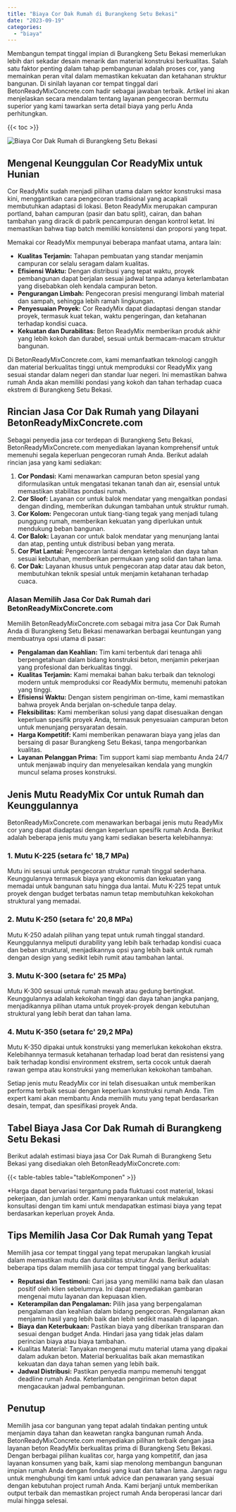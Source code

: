 ```yaml
---
title: "Biaya Cor Dak Rumah di Burangkeng Setu Bekasi"
date: "2023-09-19"
categories: 
  - "biaya"
---
```


Membangun tempat tinggal impian di Burangkeng Setu Bekasi memerlukan lebih dari sekadar desain menarik dan material konstruksi berkualitas. Salah satu faktor penting dalam tahap pembangunan adalah proses cor, yang memainkan peran vital dalam memastikan kekuatan dan ketahanan struktur bangunan. Di sinilah layanan cor tempat tinggal dari BetonReadyMixConcrete.com hadir sebagai jawaban terbaik. Artikel ini akan menjelaskan secara mendalam tentang layanan pengecoran bermutu superior yang kami tawarkan serta detail biaya yang perlu Anda perhitungkan.

{{< toc >}}

![Biaya Cor Dak Rumah di Burangkeng Setu Bekasi](https://betoncor8.github.io/cor/harga-beton-readymix-concrete%20(5).png)

## Mengenal Keunggulan Cor ReadyMix untuk Hunian

Cor ReadyMix sudah menjadi pilihan utama dalam sektor konstruksi masa kini, menggantikan cara pengecoran tradisional yang acapkali membutuhkan adaptasi di lokasi. Beton ReadyMix merupakan campuran portland, bahan campuran (pasir dan batu split), cairan, dan bahan tambahan yang diracik di pabrik pencampuran dengan kontrol ketat. Ini memastikan bahwa tiap batch memiliki konsistensi dan proporsi yang tepat.

Memakai cor ReadyMix mempunyai beberapa manfaat utama, antara lain:

- **Kualitas Terjamin:** Tahapan pembuatan yang standar menjamin campuran cor selalu seragam dalam kualitas.
- **Efisiensi Waktu:** Dengan distribusi yang tepat waktu, proyek pembangunan dapat berjalan sesuai jadwal tanpa adanya keterlambatan yang disebabkan oleh kendala campuran beton.
- **Pengurangan Limbah:** Pengecoran presisi mengurangi limbah material dan sampah, sehingga lebih ramah lingkungan.
- **Penyesuaian Proyek:** Cor ReadyMix dapat diadaptasi dengan standar proyek, termasuk kuat tekan, waktu pengeringan, dan ketahanan terhadap kondisi cuaca.
- **Kekuatan dan Durabilitas:** Beton ReadyMix memberikan produk akhir yang lebih kokoh dan durabel, sesuai untuk bermacam-macam struktur bangunan.

Di BetonReadyMixConcrete.com, kami memanfaatkan teknologi canggih dan material berkualitas tinggi untuk memproduksi cor ReadyMix yang sesuai standar dalam negeri dan standar luar negeri. Ini memastikan bahwa rumah Anda akan memiliki pondasi yang kokoh dan tahan terhadap cuaca ekstrem di Burangkeng Setu Bekasi.

## Rincian Jasa Cor Dak Rumah yang Dilayani BetonReadyMixConcrete.com

Sebagai penyedia jasa cor terdepan di Burangkeng Setu Bekasi, BetonReadyMixConcrete.com menyediakan layanan komprehensif untuk memenuhi segala keperluan pengecoran rumah Anda. Berikut adalah rincian jasa yang kami sediakan:

1. **Cor Pondasi:** Kami menawarkan campuran beton spesial yang diformulasikan untuk mengatasi tekanan tanah dan air, esensial untuk memastikan stabilitas pondasi rumah.
2. **Cor Sloof:** Layanan cor untuk balok mendatar yang mengaitkan pondasi dengan dinding, memberikan dukungan tambahan untuk struktur rumah.
3. **Cor Kolom:** Pengecoran untuk tiang-tiang tegak yang menjadi tulang punggung rumah, memberikan kekuatan yang diperlukan untuk mendukung beban bangunan.
4. **Cor Balok:** Layanan cor untuk balok mendatar yang menunjang lantai dan atap, penting untuk distribusi beban yang merata.
5. **Cor Plat Lantai:** Pengecoran lantai dengan ketebalan dan daya tahan sesuai kebutuhan, memberikan permukaan yang solid dan tahan lama.
6. **Cor Dak:** Layanan khusus untuk pengecoran atap datar atau dak beton, membutuhkan teknik spesial untuk menjamin ketahanan terhadap cuaca.

### Alasan Memilih Jasa Cor Dak Rumah dari BetonReadyMixConcrete.com

Memilih BetonReadyMixConcrete.com sebagai mitra jasa Cor Dak Rumah Anda di Burangkeng Setu Bekasi menawarkan berbagai keuntungan yang membuatnya opsi utama di pasar:

- **Pengalaman dan Keahlian:** Tim kami terbentuk dari tenaga ahli berpengetahuan dalam bidang konstruksi beton, menjamin pekerjaan yang profesional dan berkualitas tinggi.
- **Kualitas Terjamin:** Kami memakai bahan baku terbaik dan teknologi modern untuk memproduksi cor ReadyMix bermutu, memenuhi patokan yang tinggi.
- **Efisiensi Waktu:** Dengan sistem pengiriman on-time, kami memastikan bahwa proyek Anda berjalan on-schedule tanpa delay.
- **Fleksibilitas:** Kami memberikan solusi yang dapat disesuaikan dengan keperluan spesifik proyek Anda, termasuk penyesuaian campuran beton untuk menunjang persyaratan desain.
- **Harga Kompetitif:** Kami memberikan penawaran biaya yang jelas dan bersaing di pasar Burangkeng Setu Bekasi, tanpa mengorbankan kualitas.
- **Layanan Pelanggan Prima:** Tim support kami siap membantu Anda 24/7 untuk menjawab inquiry dan menyelesaikan kendala yang mungkin muncul selama proses konstruksi.

## Jenis Mutu ReadyMix Cor untuk Rumah dan Keunggulannya

BetonReadyMixConcrete.com menawarkan berbagai jenis mutu ReadyMix cor yang dapat diadaptasi dengan keperluan spesifik rumah Anda. Berikut adalah beberapa jenis mutu yang kami sediakan beserta kelebihannya:

### 1\. Mutu K-225 (setara fc' 18,7 MPa)

Mutu ini sesuai untuk pengecoran struktur rumah tinggal sederhana. Keunggulannya termasuk biaya yang ekonomis dan kekuatan yang memadai untuk bangunan satu hingga dua lantai. Mutu K-225 tepat untuk proyek dengan budget terbatas namun tetap membutuhkan kekokohan struktural yang memadai.

### 2\. Mutu K-250 (setara fc' 20,8 MPa)

Mutu K-250 adalah pilihan yang tepat untuk rumah tinggal standard. Keunggulannya meliputi durability yang lebih baik terhadap kondisi cuaca dan beban struktural, menjadikannya opsi yang lebih baik untuk rumah dengan design yang sedikit lebih rumit atau tambahan lantai.

### 3\. Mutu K-300 (setara fc' 25 MPa)

Mutu K-300 sesuai untuk rumah mewah atau gedung bertingkat. Keunggulannya adalah kekokohan tinggi dan daya tahan jangka panjang, menjadikannya pilihan utama untuk proyek-proyek dengan kebutuhan struktural yang lebih berat dan tahan lama.

### 4\. Mutu K-350 (setara fc' 29,2 MPa)

Mutu K-350 dipakai untuk konstruksi yang memerlukan kekokohan ekstra. Kelebihannya termasuk ketahanan terhadap load berat dan resistensi yang baik terhadap kondisi environment ekstrem, serta cocok untuk daerah rawan gempa atau konstruksi yang memerlukan kekokohan tambahan.

Setiap jenis mutu ReadyMix cor ini telah disesuaikan untuk memberikan performa terbaik sesuai dengan keperluan konstruksi rumah Anda. Tim expert kami akan membantu Anda memilih mutu yang tepat berdasarkan desain, tempat, dan spesifikasi proyek Anda.

## Tabel Biaya Jasa Cor Dak Rumah di Burangkeng Setu Bekasi

Berikut adalah estimasi biaya jasa Cor Dak Rumah di Burangkeng Setu Bekasi yang disediakan oleh BetonReadyMixConcrete.com:

{{< table-tables table="tableKomponen" >}}

\*Harga dapat bervariasi tergantung pada fluktuasi cost material, lokasi pekerjaan, dan jumlah order. Kami menyarankan untuk melakukan konsultasi dengan tim kami untuk mendapatkan estimasi biaya yang tepat berdasarkan keperluan proyek Anda.

## Tips Memilih Jasa Cor Dak Rumah yang Tepat

Memilih jasa cor tempat tinggal yang tepat merupakan langkah krusial dalam memastikan mutu dan durabilitas struktur Anda. Berikut adalah beberapa tips dalam memilih jasa cor tempat tinggal yang berkualitas:

- **Reputasi dan Testimoni:** Cari jasa yang memiliki nama baik dan ulasan positif oleh klien sebelumnya. Ini dapat menyediakan gambaran mengenai mutu layanan dan kepuasan klien.
- **Keterampilan dan Pengalaman:** Pilih jasa yang berpengalaman pengalaman dan keahlian dalam bidang pengecoran. Pengalaman akan menjamin hasil yang lebih baik dan lebih sedikit masalah di lapangan.
- **Biaya dan Keterbukaan:** Pastikan biaya yang diberikan transparan dan sesuai dengan budget Anda. Hindari jasa yang tidak jelas dalam perincian biaya atau biaya tambahan.
- Kualitas Material: Tanyakan mengenai mutu material utama yang dipakai dalam adukan beton. Material berkualitas baik akan memastikan kekuatan dan daya tahan semen yang lebih baik.
- **Jadwal Distribusi:** Pastikan penyedia mampu memenuhi tenggat deadline rumah Anda. Keterlambatan pengiriman beton dapat mengacaukan jadwal pembangunan.

## Penutup

Memilih jasa cor bangunan yang tepat adalah tindakan penting untuk menjamin daya tahan dan keawetan rangka bangunan rumah Anda. BetonReadyMixConcrete.com menyediakan pilihan terbaik dengan jasa layanan beton ReadyMix berkualitas prima di Burangkeng Setu Bekasi. Dengan berbagai pilihan kualitas cor, harga yang kompetitif, dan jasa layanan konsumen yang baik, kami siap menolong membangun bangunan impian rumah Anda dengan fondasi yang kuat dan tahan lama. Jangan ragu untuk menghubungi tim kami untuk advice dan penawaran yang sesuai dengan kebutuhan project rumah Anda. Kami berjanji untuk memberikan output terbaik dan memastikan project rumah Anda beroperasi lancar dari mulai hingga selesai.
